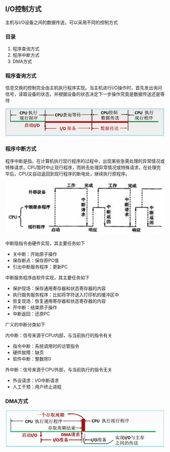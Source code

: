 ## I/O控制方式

主机与I/O设备之间的数据传送，可以采用不同的控制方式

### 目录

1. 程序查询方式
2. 程序中断方式
3. DMA方式



### 程序查询方式

信息交换的控制完全由主机执行程序实现。当主机进行I/O操作时，首先发出询问信号，读取设备的状态，并根据设备的状态决定下一步操作究竟是数据传送还是等待

![image-20210926131209397](image-20210926131209397.png)



### 程序中断方式

程序中断是指，在计算机执行现行程序的过程中，出现某些急需处理的异常情况或特殊请求，CPU暂时中止现行程序，而转去处理异常情况或特殊请求，在处理完毕后，CPU又自动返回到现行程序的断电处，继续执行原程序。

![image-20210926133802913](image-20210926133802913.png)

中断隐指令由硬件实现，其主要任务如下

* 关中断：开始原子操作
* 保存断点：保存原PC值
* 引出中断服务程序：更新PC



中断服务程序由软件实现，其主要任务如下

* 保护现场：保存通用寄存器和状态寄存器的内容
* 执行服务服务程序：比如将字符送入打印机的缓冲区中
* 恢复现场：恢复通用寄存器和状态寄存器的内容
* 开中断：结束原子操作
* 中断返回：还原PC



广义的中断分类如下

内中断：信号来源于CPU内部，与当前执行的指令有关

* 指令中断：系统调用时的访管指令
* 硬件故障：缺页
* 软件中断：整数除0

外中断：信号来源于CPU外部，与当前执行的指令无关

* 外设请求：I/O中断请求
* 人工干预：用户终止进程



### DMA方式



![image-20210926132242186](image-20210926132242186.png)